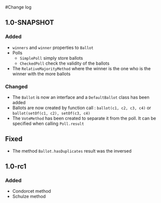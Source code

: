 #Change log
## 1.0-SNAPSHOT
### Added
* `winners` and `winner` properties to `Ballot`
* Polls
    * `SimplePoll` simply store ballots
    * `CheckedPoll` check the validity of the ballots
* The `RelativeMajorityMethod` where the winner is the one who is the winner with the more ballots

### Changed
* The `Ballot` is now an interface and a `DefaultBallot` class has been added
* Ballots are now created by function call : `ballot(c1, c2, c3, c4)` or `ballot(setOf(c1, c2), setOf(c3, c4)`
* The `VoteMethod` has been created to separate it from the poll. It can be specified when calling `Poll.result`

## Fixed
* The method `Ballot.hasDuplicates` result was the inversed

## 1.0-rc1
### Added
* Condorcet method
* Schulze method
